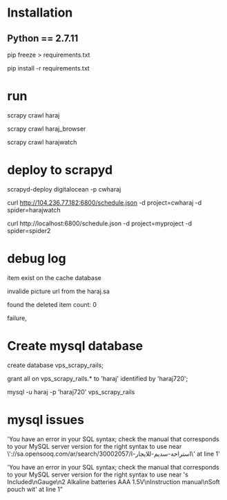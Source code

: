 # Installation
## Python == 2.7.11

pip freeze > requirements.txt

pip install -r requirements.txt


# run 	
scrapy crawl haraj

scrapy crawl haraj_browser

scrapy crawl harajwatch

# deploy to scrapyd

scrapyd-deploy digitalocean -p cwharaj

curl http://104.236.77.182:6800/schedule.json -d project=cwharaj -d spider=harajwatch

curl http://localhost:6800/schedule.json -d project=myproject -d spider=spider2



# debug log

item exist  on the cache database

invalide picture url from the haraj.sa

found the deleted item count: 0

failure,

# Create mysql database

create database vps_scrapy_rails;

grant all on vps_scrapy_rails.* to 'haraj' identified by 'haraj720';

mysql -u haraj -p 'haraj720' vps_scrapy_rails


# mysql issues

'You have an error in your SQL syntax; check the manual that corresponds to your MySQL server version for the right syntax to use near \\'://sa.opensooq.com/ar/search/30002057/استراحة-سديم-للايجار-ا\\' at line 1'
            
'You have an error in your SQL syntax; check the manual that corresponds to your MySQL server version for the right syntax to use near 's Included\nGauge\n2 Alkaline batteries AAA 1.5V\nInstruction manual\nSoft pouch wit' at line 1"
            
            

            
            
            
            
            
            
            
            
            
            
            
            
            